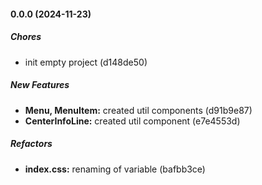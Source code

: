 #### 0.0.0 (2024-11-23)

##### Chores

- init empty project (d148de50)

##### New Features

- **Menu, MenuItem:** created util components (d91b9e87)
- **CenterInfoLine:** created util component (e7e4553d)

##### Refactors

- **index.css:** renaming of variable (bafbb3ce)
